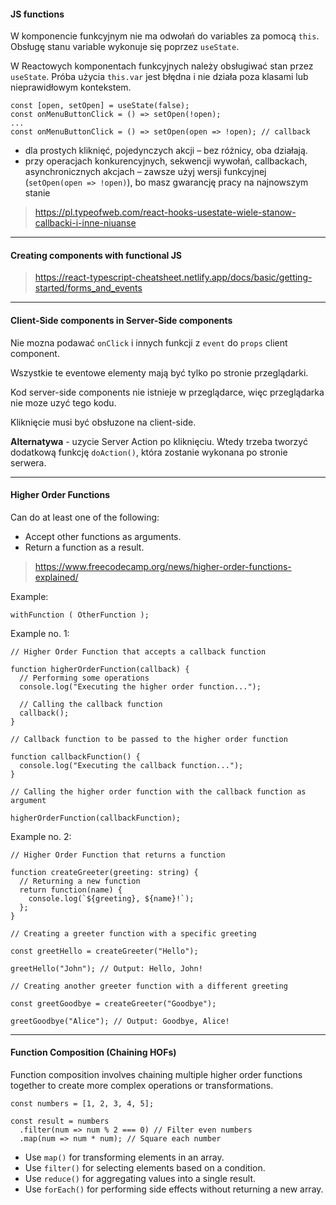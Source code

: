 #### JS functions

W komponencie funkcyjnym nie ma odwołań do variables za pomocą `this`.
Obsługę stanu variable wykonuje się poprzez `useState`.

W Reactowych komponentach funkcyjnych należy obsługiwać stan przez `useState`.
Próba użycia `this.var` jest błędna i nie działa poza klasami lub nieprawidłowym kontekstem.

```
const [open, setOpen] = useState(false);
const onMenuButtonClick = () => setOpen(!open);
...
const onMenuButtonClick = () => setOpen(open => !open); // callback
```

- dla prostych kliknięć, pojedynczych akcji – bez różnicy, oba działają.
- przy operacjach konkurencyjnych, sekwencji wywołań, callbackach, asynchronicznych akcjach – zawsze użyj wersji funkcyjnej (`setOpen(open => !open)`), bo masz gwarancję pracy na najnowszym stanie

> https://pl.typeofweb.com/react-hooks-usestate-wiele-stanow-callbacki-i-inne-niuanse

---

#### Creating components with functional JS

> https://react-typescript-cheatsheet.netlify.app/docs/basic/getting-started/forms_and_events

---

#### Client-Side components in Server-Side components

Nie mozna podawać `onClick` i innych funkcji z `event` do `props` client component.

Wszystkie te eventowe elementy mają być tylko po stronie przeglądarki.

Kod server-side components nie istnieje w przeglądarce, więc przeglądarka nie moze uzyć tego kodu.

Kliknięcie musi być obsłuzone na client-side.

**Alternatywa** - uzycie Server Action po kliknięciu.
Wtedy trzeba tworzyć dodatkową funkcję `doAction()`, która zostanie wykonana po stronie serwera.

---

#### Higher Order Functions

Can do at least one of the following:

- Accept other functions as arguments.
- Return a function as a result.

> https://www.freecodecamp.org/news/higher-order-functions-explained/

Example:

`withFunction ( OtherFunction );`

Example no. 1:

```
// Higher Order Function that accepts a callback function

function higherOrderFunction(callback) {
  // Performing some operations
  console.log("Executing the higher order function...");

  // Calling the callback function
  callback();
}

// Callback function to be passed to the higher order function

function callbackFunction() {
  console.log("Executing the callback function...");
}

// Calling the higher order function with the callback function as argument

higherOrderFunction(callbackFunction);
```

Example no. 2:

```
// Higher Order Function that returns a function

function createGreeter(greeting: string) {
  // Returning a new function
  return function(name) {
    console.log(`${greeting}, ${name}!`);
  };
}

// Creating a greeter function with a specific greeting

const greetHello = createGreeter("Hello");

greetHello("John"); // Output: Hello, John!

// Creating another greeter function with a different greeting

const greetGoodbye = createGreeter("Goodbye");

greetGoodbye("Alice"); // Output: Goodbye, Alice!
```

---

#### Function Composition (Chaining HOFs)

Function composition involves chaining multiple higher order functions together to create more complex operations or transformations.

```
const numbers = [1, 2, 3, 4, 5];

const result = numbers
  .filter(num => num % 2 === 0) // Filter even numbers
  .map(num => num * num); // Square each number
```

- Use `map()` for transforming elements in an array.
- Use `filter()` for selecting elements based on a condition.
- Use `reduce()` for aggregating values into a single result.
- Use `forEach()` for performing side effects without returning a new array.
